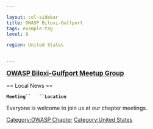 ```yaml
---

layout: col-sidebar
title: OWASP Biloxi-Gulfport
tags: example-tag
level: 0

region: United States


---
```



<big>**[OWASP Biloxi-Gulfport Meetup
Group](https://www.meetup.com/OWASP-Biloxi-Gulfport-Chapter/)** </big>

\== Local News ==

**`Meeting``   ``Location`**

Everyone is welcome to join us at our chapter meetings.

[Category:OWASP Chapter](Category:OWASP_Chapter "wikilink")
[Category:United States](Category:United_States "wikilink")
